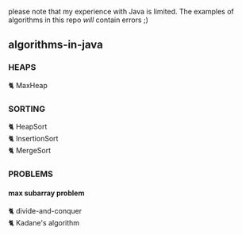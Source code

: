 please note that my experience with Java is limited. The examples of algorithms in this repo _will_ contain errors ;) 

## algorithms-in-java

### HEAPS
  🐈 MaxHeap
  
### SORTING
  🐈 HeapSort  
  🐈 InsertionSort  
  🐈 MergeSort  

### PROBLEMS
#### max subarray problem
  🐈 divide-and-conquer  
  🐈 Kadane's algorithm  
